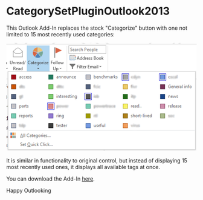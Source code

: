CategorySetPluginOutlook2013
============================

This Outlook Add-In replaces the stock "Categorize" button with one not limited to 15 most recently used categories:

![Add-In screenshot](screenshot.png)

It is similar in functionality to original control, but instead of displaying 15 most recently used ones, it displays all available tags at once.

You can download the Add-In [here](../../releases).

Happy Outlooking
